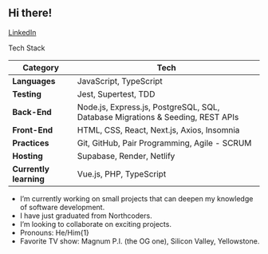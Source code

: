 ## Hi there!
[LinkedIn](https://www.linkedin.com/in/tamas-kis-1ab34935a/ "LinkedIn")

Tech Stack

| Category         | Tech                                                                                          |
|------------------|-------------------------------------------------------------------------------------------------------|
| **Languages**     | JavaScript, TypeScript                                                                               |
| **Testing**       | Jest, Supertest, TDD                                                                                 |
| **Back-End**      | Node.js, Express.js, PostgreSQL, SQL, Database Migrations & Seeding, REST APIs                       |
| **Front-End**     | HTML, CSS, React, Next.js, Axios, Insomnia                                                                    |
| **Practices**     | Git, GitHub, Pair Programming, Agile - SCRUM                                                         |
| **Hosting**       | Supabase, Render, Netlify
|**Currently learning**| Vue.js, PHP, TypeScript

- I’m currently working on small projects that can deepen my knowledge of software development.
- I have just graduated from Northcoders.
- I’m looking to collaborate on exciting projects.
- Pronouns: He/Him{1}
- Favorite TV show: Magnum P.I. (the OG one), Silicon Valley, Yellowstone.


